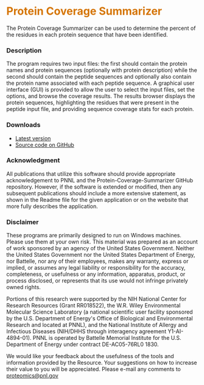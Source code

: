 # __<span style="color:#D57500">Protein Coverage Summarizer</span>__
The Protein Coverage Summarizer can be used to determine the percent of the residues in each protein sequence that have been identified.

### Description
The program requires two input files: the first should contain the protein names and protein sequences (optionally with protein description) while the second should contain the peptide sequences and optionally also contain the protein name associated with each peptide sequence. A graphical user interface (GUI) is provided to allow the user to select the input files, set the options, and browse the coverage results. The results browser displays the protein sequences, highlighting the residues that were present in the peptide input file, and providing sequence coverage stats for each protein.

### Downloads
* [Latest version](https://github.com/PNNL-Comp-Mass-Spec/protein-coverage-summarizer/releases/latest)
* [Source code on GitHub](https://github.com/PNNL-Comp-Mass-Spec/protein-coverage-summarizer)

### Acknowledgment

All publications that utilize this software should provide appropriate acknowledgement to PNNL and the Protein-Coverage-Summarizer GitHub repository. However, if the software is extended or modified, then any subsequent publications should include a more extensive statement, as shown in the Readme file for the given application or on the website that more fully describes the application.

### Disclaimer

These programs are primarily designed to run on Windows machines. Please use them at your own risk. This material was prepared as an account of work sponsored by an agency of the United States Government. Neither the United States Government nor the United States Department of Energy, nor Battelle, nor any of their employees, makes any warranty, express or implied, or assumes any legal liability or responsibility for the accuracy, completeness, or usefulness or any information, apparatus, product, or process disclosed, or represents that its use would not infringe privately owned rights.

Portions of this research were supported by the NIH National Center for Research Resources (Grant RR018522), the W.R. Wiley Environmental Molecular Science Laboratory (a national scientific user facility sponsored by the U.S. Department of Energy's Office of Biological and Environmental Research and located at PNNL), and the National Institute of Allergy and Infectious Diseases (NIH/DHHS through interagency agreement Y1-AI-4894-01). PNNL is operated by Battelle Memorial Institute for the U.S. Department of Energy under contract DE-AC05-76RL0 1830.

We would like your feedback about the usefulness of the tools and information provided by the Resource. Your suggestions on how to increase their value to you will be appreciated. Please e-mail any comments to proteomics@pnl.gov

